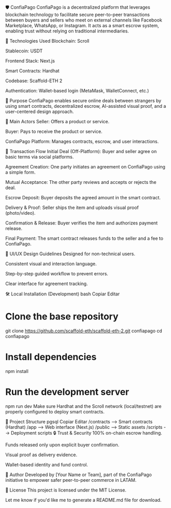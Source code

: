 🛡️ ConfiaPago
ConfiaPago is a decentralized platform that leverages blockchain technology to facilitate secure peer-to-peer transactions between buyers and sellers who meet on external channels like Facebook Marketplace, WhatsApp, or Instagram. It acts as a smart escrow system, enabling trust without relying on traditional intermediaries.

🚀 Technologies Used
Blockchain: Scroll

Stablecoin: USDT

Frontend Stack: Next.js

Smart Contracts: Hardhat

Codebase: Scaffold-ETH 2

Authentication: Wallet-based login (MetaMask, WalletConnect, etc.)

🎯 Purpose
ConfiaPago enables secure online deals between strangers by using smart contracts, decentralized escrow, AI-assisted visual proof, and a user-centered design approach.

👥 Main Actors
Seller: Offers a product or service.

Buyer: Pays to receive the product or service.

ConfiaPago Platform: Manages contracts, escrow, and user interactions.

🔄 Transaction Flow
Initial Deal (Off-Platform): Buyer and seller agree on basic terms via social platforms.

Agreement Creation: One party initiates an agreement on ConfiaPago using a simple form.

Mutual Acceptance: The other party reviews and accepts or rejects the deal.

Escrow Deposit: Buyer deposits the agreed amount in the smart contract.

Delivery & Proof: Seller ships the item and uploads visual proof (photo/video).

Confirmation & Release: Buyer verifies the item and authorizes payment release.

Final Payment: The smart contract releases funds to the seller and a fee to ConfiaPago.

🧠 UI/UX Design Guidelines
Designed for non-technical users.

Consistent visual and interaction language.

Step-by-step guided workflow to prevent errors.

Clear interface for agreement tracking.

🛠️ Local Installation (Development)
bash
Copiar
Editar
# Clone the base repository
git clone https://github.com/scaffold-eth/scaffold-eth-2.git confiapago
cd confiapago

# Install dependencies
npm install

# Run the development server
npm run dev
Make sure Hardhat and the Scroll network (local/testnet) are properly configured to deploy smart contracts.

📂 Project Structure
pgsql
Copiar
Editar
/contracts       --> Smart contracts (Hardhat)
/app             --> Web interface (Next.js)
/public          --> Static assets
/scripts         --> Deployment scripts
🔒 Trust & Security
100% on-chain escrow handling.

Funds released only upon explicit buyer confirmation.

Visual proof as delivery evidence.

Wallet-based identity and fund control.

👤 Author
Developed by [Your Name or Team], part of the ConfiaPago initiative to empower safer peer-to-peer commerce in LATAM.

📄 License
This project is licensed under the MIT License.

Let me know if you'd like me to generate a README.md file for download.
